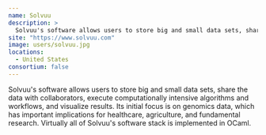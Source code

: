```yaml
---
name: Solvuu
description: > 
  Solvuu's software allows users to store big and small data sets, share the data with collaborators, execute computationally intensive algorithms and workflows, and visualize results.
site: "https://www.solvuu.com"
image: users/solvuu.jpg
locations: 
  - United States
consortium: false
---
```


Solvuu's software allows users to store big and small data sets, share the data with collaborators, execute computationally intensive algorithms and workflows, and visualize results. Its initial focus is on genomics data, which has important implications for healthcare, agriculture, and fundamental research. Virtually all of Solvuu's software stack is implemented in OCaml.
